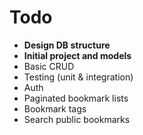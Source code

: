 # Todo

- __Design DB structure__
- __Initial project and models__
- Basic CRUD
- Testing (unit & integration)
- Auth
- Paginated bookmark lists
- Bookmark tags
- Search public bookmarks

